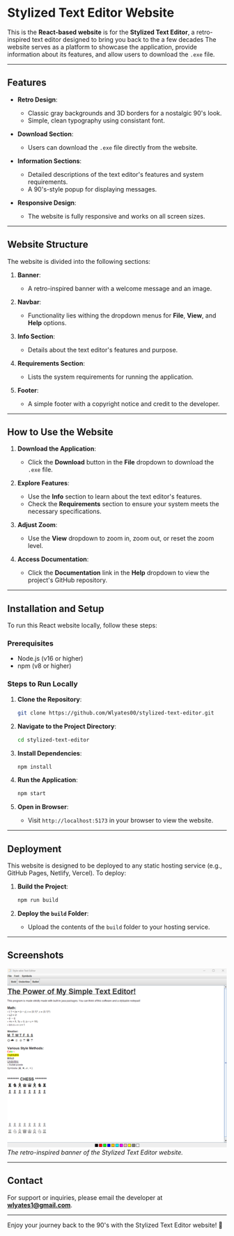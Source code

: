 # Stylized Text Editor Website

This is the **React-based website** is for the **Stylized Text Editor**, a retro-inspired text editor designed to bring you back to the a few decades The website serves as a platform to showcase the application, provide information about its features, and allow users to download the `.exe` file.

---

## Features

- **Retro Design**:
  - Classic gray backgrounds and 3D borders for a nostalgic 90's look.
  - Simple, clean typography using consistant font.

- **Download Section**:
  - Users can download the `.exe` file directly from the website.

- **Information Sections**:
  - Detailed descriptions of the text editor's features and system requirements.
  - A 90's-style popup for displaying messages.

- **Responsive Design**:
  - The website is fully responsive and works on all screen sizes.

---

## Website Structure

The website is divided into the following sections:

1. **Banner**:
   - A retro-inspired banner with a welcome message and an image.

2. **Navbar**:
   - Functionality lies withing the dropdown menus for **File**, **View**, and **Help** options.

3. **Info Section**:
   - Details about the text editor's features and purpose.

4. **Requirements Section**:
   - Lists the system requirements for running the application.

5. **Footer**:
   - A simple footer with a copyright notice and credit to the developer.

---

## How to Use the Website

1. **Download the Application**:
   - Click the **Download** button in the **File** dropdown to download the `.exe` file.

2. **Explore Features**:
   - Use the **Info** section to learn about the text editor's features.
   - Check the **Requirements** section to ensure your system meets the necessary specifications.

3. **Adjust Zoom**:
   - Use the **View** dropdown to zoom in, zoom out, or reset the zoom level.

4. **Access Documentation**:
   - Click the **Documentation** link in the **Help** dropdown to view the project's GitHub repository.

---

## Installation and Setup

To run this React website locally, follow these steps:

### Prerequisites

- Node.js (v16 or higher)
- npm (v8 or higher)

### Steps to Run Locally

1. **Clone the Repository**:
   ```bash
   git clone https://github.com/Wlyates00/stylized-text-editor.git
   ```

2. **Navigate to the Project Directory**:
   ```bash
   cd stylized-text-editor
   ```

3. **Install Dependencies**:
   ```bash
   npm install
   ```

4. **Run the Application**:
   ```bash
   npm start
   ```

5. **Open in Browser**:
   - Visit `http://localhost:5173` in your browser to view the website.

---

## Deployment

This website is designed to be deployed to any static hosting service (e.g., GitHub Pages, Netlify, Vercel). To deploy:

1. **Build the Project**:
   ```bash
   npm run build
   ```

2. **Deploy the `build` Folder**:
   - Upload the contents of the `build` folder to your hosting service.

---

## Screenshots

![Banner](/public/screenshot.png)  
*The retro-inspired banner of the Stylized Text Editor website.*

---

## Contact

For support or inquiries, please email the developer at **wlyates1@gmail.com**.

---

Enjoy your journey back to the 90's with the Stylized Text Editor website! 🚀
